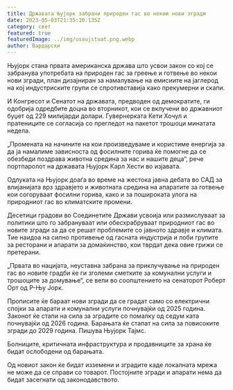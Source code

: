 ```yaml
---
title: Државата Њујорк забрани природен гас во некои нови згради
date: 2023-05-03T21:35:10.135Z
category: свет
featured: true
featuredImage: ../img/usaujstuat.png.webp
author: Вардарски
---
```


Њујорк стана првата американска држава што усвои закон со кој се забранува употребата на природен гас за греење и готвење во некои нови згради, план дизајниран за намалување на емисиите на јаглерод на кој индустриските групи се спротивставија како прекумерни и скапи.

И Конгресот и Сенатот на државата, предводен од демократите, ги одобрија одредбите доцна во вторникот, кои се вклучени во државниот буџет од 229 милијарди долари. Гувернерката Кети Хочул и пратениците се согласија со прегледот на пакетот трошоци минатата недела.

„Промената на начините на кои произведуваме и користиме енергија за да ја намалиме зависноста од фосилните горива ќе помогне да се обезбеди поздрава животна средина за нас и нашите деца“, рече портпаролот на државата Њујорк Карл Хести во изјавата.

Одлуката на Њујорк доаѓа во време на жестока јавна дебата во САД за влијанијата врз здравјето и животната средина на апаратите за готвење кои согоруваат фосилни горива, како и за пошироката улога на природниот гас во климатските промени.

Десетици градови во Соединетите Држави усвоија или размислуваат за политики што го забрануваат или обесхрабруваат природниот гас во новите згради за да се решат проблемите со јавното здравје и климата. Тие наидоа на силно противење од гасната индустрија и лоби групите за ресторани и апарати за домаќинство, кои тврдат дека овие грижи се претерани.

„Првата во нацијата, неуставна забрана за приклучување на природен гас во новите градби ќе ги зголеми сметките за комунални услуги и трошоците за домување“, се вели во соопштението на сенаторот Роберт Орт од Р-Њу Јорк.

Прописите ќе бараат нови згради да се градат само со електрични спојки за апарати и комунални услуги почнувајќи од 2025 година. Законот ќе стапи на сила за зградите со помалку од седум ката почнувајќи од 2026 година. Барањата ќе стапат на сила за повисоките згради до 2029 година. Пишува Њујорк Тајмс.

Болниците, критичната инфраструктура и продавниците за храна ќе бидат ослободени од барањата.

Од новиот закон ќе бидат изземени и зградите каде локалната мрежа не може да се справи со товарот. Постојните згради и апарати нема да бидат засегнати од законодавството.
